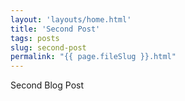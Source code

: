 ```yaml
---
layout: 'layouts/home.html'
title: 'Second Post'
tags: posts
slug: second-post
permalink: "{{ page.fileSlug }}.html"
---
```


Second Blog Post